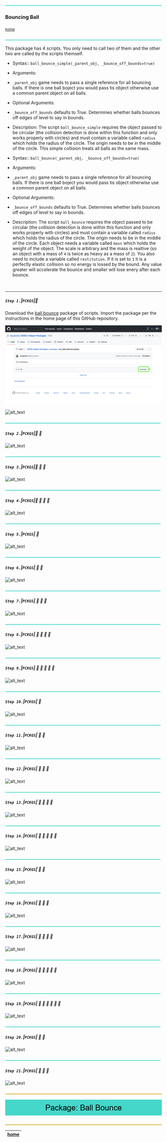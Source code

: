 ![](../images/line3.png)

### Bouncing Ball

<sub>[home](../README.md#user-content-gms2-packages---table-of-contents)</sub>

![](../images/line3.png)

This package has 4 scripts.  You only need to call two of them and the other two are called by the scripts themself.

* Syntax::
`ball_bounce_simple(_parent_obj, _bounce_off_bounds=true)`

* Arguments:
* `_parent_obj` game needs to pass a single reference for all bouncing balls.  If there is one ball boject you would pass tis object otherwise use a common parent object on all balls.

* Optional Arguments:
* `_bounce_off_bounds` defaults to True. Determines whether balls bounces off edges of level to say in bounds.

* Description:
The script `ball_bounce_simple` requires the object passed to be circular (the collision detection is done within this function and only works properly with circles) and must contain a variable called `radius` which holds the radius of the circle.  The origin needs to be in the middle of the circle.  This simple collision treats all balls as the same mass.

* Syntax::
`ball_bounce(_parent_obj, _bounce_off_bounds=true)`

* Arguments:
* `_parent_obj` game needs to pass a single reference for all bouncing balls.  If there is one ball boject you would pass tis object otherwise use a common parent object on all balls.

* Optional Arguments:
* `_bounce_off_bounds` defaults to True. Determines whether balls bounces off edges of level to say in bounds.

* Description:
The script `ball_bounce` requires the object passed to be circular (the collision detection is done within this function and only works properly with circles) and must contain a variable called `radius` which holds the radius of the circle.  The origin needs to be in the middle of the circle.  Each object needs a variable called `mass` which holds the weight of the object.  The scale is arbitrary and the mass is realtive (so an object with a mass of `4` is twice as heavy as a mass of `2`).  You also need to include a variable called `restitution`.  If it is set to `1` it is a perfectly elastic collision so no energy is lossed by the bound.  Any value greater will accelerate the bounce and smaller will lose enery after each bounce.

<br>

---

##### `Step 1.`\|`PCKGS`|:small_blue_diamond:

Download the [ball bounce](../packages/scr_ball_bounce.yymps) package of scripts. Import the package per the instructions in the home page of this GitHub repository.

![download screen_shake package](images/downloadPackage.png)

![alt_text](images/.png)

![](../images/line2.png)

##### `Step 2.`\|`PCKGS`|:small_blue_diamond: :small_blue_diamond: 

![alt_text](images/.png)

![](../images/line2.png)

##### `Step 3.`\|`PCKGS`|:small_blue_diamond: :small_blue_diamond: :small_blue_diamond:

![alt_text](images/.png)

![](../images/line2.png)

##### `Step 4.`\|`PCKGS`|:small_blue_diamond: :small_blue_diamond: :small_blue_diamond: :small_blue_diamond:

![alt_text](images/.png)

![](../images/line2.png)

##### `Step 5.`\|`PCKGS`| :small_orange_diamond:

![alt_text](images/.png)

![](../images/line2.png)

##### `Step 6.`\|`PCKGS`| :small_orange_diamond: :small_blue_diamond:

![alt_text](images/.png)

![](../images/line2.png)

##### `Step 7.`\|`PCKGS`| :small_orange_diamond: :small_blue_diamond: :small_blue_diamond:

![alt_text](images/.png)

![](../images/line2.png)

##### `Step 8.`\|`PCKGS`| :small_orange_diamond: :small_blue_diamond: :small_blue_diamond: :small_blue_diamond:

![alt_text](images/.png)

![](../images/line2.png)

##### `Step 9.`\|`PCKGS`| :small_orange_diamond: :small_blue_diamond: :small_blue_diamond: :small_blue_diamond: :small_blue_diamond:

![alt_text](images/.png)

![](../images/line2.png)

##### `Step 10.`\|`PCKGS`| :large_blue_diamond:

![alt_text](images/.png)

![](../images/line2.png)

##### `Step 11.`\|`PCKGS`| :large_blue_diamond: :small_blue_diamond: 

![alt_text](images/.png)

![](../images/line2.png)

##### `Step 12.`\|`PCKGS`| :large_blue_diamond: :small_blue_diamond: :small_blue_diamond: 

![alt_text](images/.png)

![](../images/line2.png)

##### `Step 13.`\|`PCKGS`| :large_blue_diamond: :small_blue_diamond: :small_blue_diamond:  :small_blue_diamond: 

![alt_text](images/.png)

![](../images/line2.png)

##### `Step 14.`\|`PCKGS`| :large_blue_diamond: :small_blue_diamond: :small_blue_diamond: :small_blue_diamond:  :small_blue_diamond: 

![alt_text](images/.png)

![](../images/line2.png)

##### `Step 15.`\|`PCKGS`| :large_blue_diamond: :small_orange_diamond: 

![alt_text](images/.png)

![](../images/line2.png)

##### `Step 16.`\|`PCKGS`| :large_blue_diamond: :small_orange_diamond:   :small_blue_diamond: 

![alt_text](images/.png)

![](../images/line2.png)

##### `Step 17.`\|`PCKGS`| :large_blue_diamond: :small_orange_diamond: :small_blue_diamond: :small_blue_diamond:

![alt_text](images/.png)

![](../images/line2.png)

##### `Step 18.`\|`PCKGS`| :large_blue_diamond: :small_orange_diamond: :small_blue_diamond: :small_blue_diamond: :small_blue_diamond:

![alt_text](images/.png)

![](../images/line2.png)

##### `Step 19.`\|`PCKGS`| :large_blue_diamond: :small_orange_diamond: :small_blue_diamond: :small_blue_diamond: :small_blue_diamond: :small_blue_diamond:

![alt_text](images/.png)

![](../images/line2.png)

##### `Step 20.`\|`PCKGS`| :large_blue_diamond: :large_blue_diamond:

![alt_text](images/.png)

![](../images/line2.png)

##### `Step 21.`\|`PCKGS`| :large_blue_diamond: :large_blue_diamond: :small_blue_diamond:

![alt_text](images/.png)

![](../images/line.png)

<!-- <img src="https://via.placeholder.com/1000x100/45D7CA/000000/?text=Package: PACKAGE NAME"> -->

![next up - ](images/banner.png)

![](../images/line.png)

| [home](../README.md#user-content-gms2-packages---table-of-contents)|
|---|
